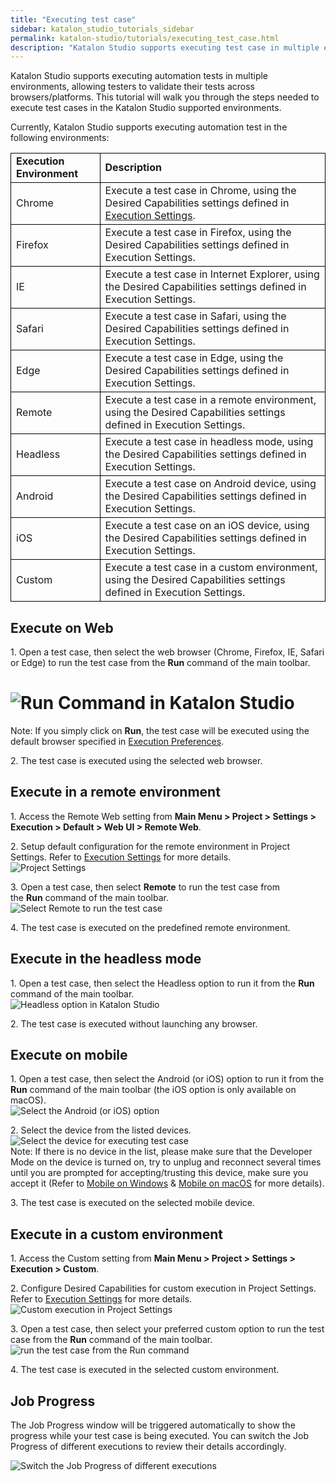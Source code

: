 ```yaml
---
title: "Executing test case"
sidebar: katalon_studio_tutorials_sidebar
permalink: katalon-studio/tutorials/executing_test_case.html
description: "Katalon Studio supports executing test case in multiple environments, allowing testers to validate their tests across browsers/platforms."
---
```

[](#)

Katalon Studio supports executing automation tests in multiple environments, allowing testers to validate their tests across browsers/platforms. This tutorial will walk you through the steps needed to execute test cases in the Katalon Studio supported environments.  

Currently, Katalon Studio supports executing automation test in the following environments:

<table><tbody><tr><td style="border: 1px solid black; text-align: left;"><b>Execution Environment</b></td><td style="border: 1px solid black; text-align: left;"><b>Description</b></td></tr><tr style="text-align: center; border: 1px solid black;"><td style="border: 1px solid black; text-align: left;"><span style="font-weight: 400;">Chrome</span></td><td style="border: 1px solid black; text-align: left;"><span style="font-weight: 400;">Execute a test case in Chrome, using the Desired Capabilities settings defined in </span><a href="https://docs.katalon.com/display/KD/Execution+Settings" target="_blank" rel="noopener noreferrer"><span style="font-weight: 400;">Execution Settings</span></a><span style="font-weight: 400;">.</span></td></tr><tr><td style="border: 1px solid black; text-align: left;"><span style="font-weight: 400;">Firefox</span></td><td style="border: 1px solid black; text-align: left;"><span style="font-weight: 400;">Execute a test case in Firefox, using the Desired Capabilities settings defined in </span><span style="font-weight: 400;">Execution Settings</span><span style="font-weight: 400;">.</span></td></tr><tr><td style="border: 1px solid black; text-align: left;"><span style="font-weight: 400;">IE</span></td><td style="border: 1px solid black; text-align: left;"><span style="font-weight: 400;">Execute a test case in Internet Explorer, using the Desired Capabilities settings defined in </span><span style="font-weight: 400;">Execution Settings</span><span style="font-weight: 400;">.</span></td></tr><tr><td style="border: 1px solid black; text-align: left;"><span style="font-weight: 400;">Safari</span></td><td style="border: 1px solid black; text-align: left;"><span style="font-weight: 400;">Execute a test case in Safari, using the Desired Capabilities settings defined in </span><span style="font-weight: 400;">Execution Settings</span><span style="font-weight: 400;">.</span></td></tr><tr><td style="border: 1px solid black; text-align: left;"><span style="font-weight: 400;">Edge</span></td><td style="border: 1px solid black; text-align: left;"><span style="font-weight: 400;">Execute a test case in Edge, using the Desired Capabilities settings defined in </span><span style="font-weight: 400;">Execution Settings</span><span style="font-weight: 400;">.</span></td></tr><tr><td style="border: 1px solid black; text-align: left;"><span style="font-weight: 400;">Remote</span></td><td style="border: 1px solid black; text-align: left;"><span style="font-weight: 400;">Execute a test case in a remote environment, using the Desired Capabilities settings defined in </span><span style="font-weight: 400;">Execution Settings</span><span style="font-weight: 400;">.</span></td></tr><tr><td style="border: 1px solid black; text-align: left;"><span style="font-weight: 400;">Headless</span></td><td style="border: 1px solid black; text-align: left;"><span style="font-weight: 400;">Execute a test case in headless mode, using the Desired Capabilities settings defined in </span><span style="font-weight: 400;">Execution Settings</span><span style="font-weight: 400;">.</span></td></tr><tr><td style="border: 1px solid black; text-align: left;"><span style="font-weight: 400;">Android</span></td><td style="border: 1px solid black; text-align: left;"><span style="font-weight: 400;">Execute a test case on Android device, using the Desired Capabilities settings defined in </span><span style="font-weight: 400;">Execution Settings</span><span style="font-weight: 400;">.</span></td></tr><tr><td style="border: 1px solid black; text-align: left;"><span style="font-weight: 400;">iOS</span></td><td style="border: 1px solid black; text-align: left;"><span style="font-weight: 400;">Execute a test case on an iOS device, using the Desired Capabilities settings defined in </span><span style="font-weight: 400;">Execution Settings</span><span style="font-weight: 400;">.</span></td></tr><tr><td style="border: 1px solid black; text-align: left;"><span style="font-weight: 400;">Custom</span></td><td style="border: 1px solid black; text-align: left;"><span style="font-weight: 400;">Execute a test case in a custom environment, using the Desired Capabilities settings defined in </span><span style="font-weight: 400;">Execution Settings</span><span style="font-weight: 400;">.</span></td></tr></tbody></table>

**Execute on Web**
------------------

1\. Open a test case, then select the web browser (Chrome, Firefox, IE, Safari or Edge) to run the test case from the **Run** command of the main toolbar.

![Run Command in Katalon Studio](../../images/katalon-studio/tutorials/executing_test_case/Execute-on-Web.png)
==============================================================================================================

Note: If you simply click on **Run**, the test case will be executed using the default browser specified in [Execution Preferences](https://docs.katalon.com/pages/viewpage.action?pageId=3179873).

2\. The test case is executed using the selected web browser.

**Execute in a remote environment**
-----------------------------------

1\. Access the Remote Web setting from **Main Menu > Project > Settings > Execution > Default > Web UI > Remote Web**.

2\. Setup default configuration for the remote environment in Project Settings. Refer to [Execution Settings](https://docs.katalon.com/display/KD/Execution+Settings) for more details.  
![Project Settings](../../images/katalon-studio/tutorials/executing_test_case/Execution-Settings.png)

3\. Open a test case, then select **Remote** to run the test case from the **Run** command of the main toolbar.  
![Select Remote to run the test case](../../images/katalon-studio/tutorials/executing_test_case/select-Remote.png)  

4\. The test case is executed on the predefined remote environment.

**Execute in the headless mode**
--------------------------------

1\. Open a test case, then select the Headless option to run it from the **Run** command of the main toolbar.  
![Headless option in Katalon Studio](../../images/katalon-studio/tutorials/executing_test_case/select-the-Headless.png)

2\. The test case is executed without launching any browser.

**Execute on mobile**
---------------------

1\. Open a test case, then select the Android (or iOS) option to run it from the **Run** command of the main toolbar (the iOS option is only available on macOS).  
![Select the Android (or iOS) option](../../images/katalon-studio/tutorials/executing_test_case/select-the-Android.png)

2\. Select the device from the listed devices.  
![Select the device for executing test case](../../images/katalon-studio/tutorials/executing_test_case/Select-the-device.png)  
Note: If there is no device in the list, please make sure that the Developer Mode on the device is turned on, try to unplug and reconnect several times until you are prompted for accepting/trusting this device, make sure you accept it (Refer to [Mobile on Windows](https://docs.katalon.com/display/KD/Mobile+on+Windows) & [Mobile on macOS](https://docs.katalon.com/display/KD/Mobile+on+macOS) for more details).

3\. The test case is executed on the selected mobile device.

**Execute in a custom environment**
-----------------------------------

1\. Access the Custom setting from **Main Menu > Project > Settings > Execution > Custom**.

2\. Configure Desired Capabilities for custom execution in Project Settings. Refer to [Execution Settings](https://docs.katalon.com/display/KD/Execution+Settings) for more details.  
![Custom execution in Project Settings](../../images/katalon-studio/tutorials/executing_test_case/Execution-Settings-2.png)

3\. Open a test case, then select your preferred custom option to run the test case from the **Run** command of the main toolbar.  
![run the test case from the Run command](../../images/katalon-studio/tutorials/executing_test_case/select-your-preferred-custom.png)

4\. The test case is executed in the selected custom environment.

**Job Progress**
----------------

The Job Progress window will be triggered automatically to show the progress while your test case is being executed. You can switch the Job Progress of different executions to review their details accordingly.

![Switch the Job Progress of different executions](../../images/katalon-studio/tutorials/executing_test_case/Job-progress.png)

[](#modal-id-popup)